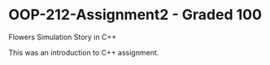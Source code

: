 # OOP-212-Assignment2 - Graded 100
Flowers Simulation Story in C++

This was an introduction to C++ assignment.
